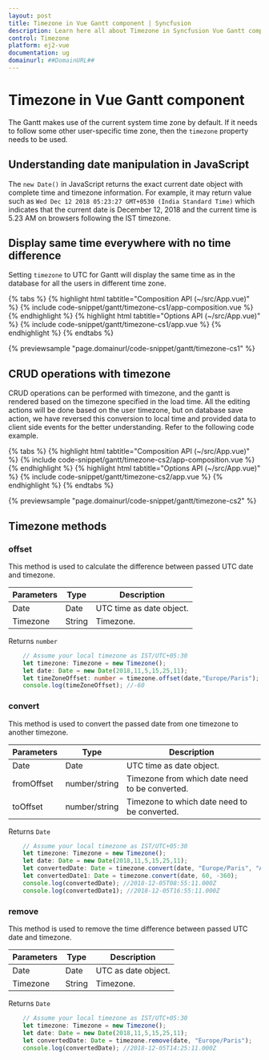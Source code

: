 ```yaml
---
layout: post
title: Timezone in Vue Gantt component | Syncfusion
description: Learn here all about Timezone in Syncfusion Vue Gantt component of Syncfusion Essential JS 2 and more.
control: Timezone 
platform: ej2-vue
documentation: ug
domainurl: ##DomainURL##
---
```


# Timezone in Vue Gantt component

The Gantt makes use of the current system time zone by default. If it needs to follow some other user-specific time zone, then the `timezone` property needs to be used.

## Understanding date manipulation in JavaScript

The `new Date()` in JavaScript returns the exact current date object with complete time and timezone information. For example, it may return value such as `Wed Dec 12 2018 05:23:27 GMT+0530 (India Standard Time)` which indicates that the current date is December 12, 2018 and the current time is 5.23 AM on browsers following the IST timezone.

## Display same time everywhere with no time difference

Setting `timezone` to UTC for Gantt will display the same time as in the database for all the users in different time zone.

{% tabs %}
{% highlight html tabtitle="Composition API (~/src/App.vue)" %}
{% include code-snippet/gantt/timezone-cs1/app-composition.vue %}
{% endhighlight %}
{% highlight html tabtitle="Options API (~/src/App.vue)" %}
{% include code-snippet/gantt/timezone-cs1/app.vue %}
{% endhighlight %}
{% endtabs %}
        
{% previewsample "page.domainurl/code-snippet/gantt/timezone-cs1" %}

## CRUD operations with timezone

CRUD operations can be performed with timezone, and the gantt is rendered based on the timezone specified in the load time. All the editing actions will be done based on the user timezone, but on database save action, we have reversed this conversion to local time and provided data to client side events for the better understanding. Refer to the following code example.

{% tabs %}
{% highlight html tabtitle="Composition API (~/src/App.vue)" %}
{% include code-snippet/gantt/timezone-cs2/app-composition.vue %}
{% endhighlight %}
{% highlight html tabtitle="Options API (~/src/App.vue)" %}
{% include code-snippet/gantt/timezone-cs2/app.vue %}
{% endhighlight %}
{% endtabs %}
        
{% previewsample "page.domainurl/code-snippet/gantt/timezone-cs2" %}

## Timezone methods

### offset

This method is used to calculate the difference between passed UTC date and timezone.

| Parameters | Type | Description |
|------------|------|-------------|
| Date | Date | UTC time as date object.|
| Timezone | String | Timezone.|

Returns `number`

```ts
    // Assume your local timezone as IST/UTC+05:30
    let timezone: Timezone = new Timezone();
    let date: Date = new Date(2018,11,5,15,25,11);
    let timeZoneOffset: number = timezone.offset(date,"Europe/Paris");
    console.log(timeZoneOffset); //-60
```

### convert

This method is used to convert the passed date from one timezone to another timezone.

| Parameters | Type | Description |
|------------|------|-------------|
| Date | Date | UTC time as date object.|
| fromOffset | number/string | Timezone from which date need to be converted.|
| toOffset | number/string | Timezone to which date need to be converted.|

Returns `Date`

```ts
    // Assume your local timezone as IST/UTC+05:30
    let timezone: Timezone = new Timezone();
    let date: Date = new Date(2018,11,5,15,25,11);
    let convertedDate: Date = timezone.convert(date, "Europe/Paris", "Asia/Tokya");
    let convertedDate1: Date = timezone.convert(date, 60, -360);
    console.log(convertedDate); //2018-12-05T08:55:11.000Z
    console.log(convertedDate1); //2018-12-05T16:55:11.000Z
```

### remove

This method is used to remove the time difference between passed UTC date and timezone.

| Parameters | Type | Description |
|------------|------|-------------|
| Date | Date | UTC as date object.|
| Timezone | String | Timezone.|

Returns `Date`

```ts
    // Assume your local timezone as IST/UTC+05:30
    let timezone: Timezone = new Timezone();
    let date: Date = new Date(2018,11,5,15,25,11);
    let convertedDate: Date = timezone.remove(date, "Europe/Paris");
    console.log(convertedDate); //2018-12-05T14:25:11.000Z
```